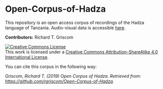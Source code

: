 # Open-Corpus-of-Hadza
This repository is an open access corpus of recordings of the Hadza language of Tanzania. Audio-visual data is accessible <a rel="license" href="https://www.dropbox.com/sh/v3ychlm7wkmi08f/AAAGHZ1Po09gy16-GfHAfPgqa?dl=0">here</a>.

**Contributors:** Richard T. Griscom

<a rel="license" href="http://creativecommons.org/licenses/by-sa/4.0/"><img alt="Creative Commons License" style="border-width:0" src="https://i.creativecommons.org/l/by-sa/4.0/88x31.png" /></a><br />This work is licensed under a <a rel="license" href="http://creativecommons.org/licenses/by-sa/4.0/">Creative Commons Attribution-ShareAlike 4.0 International License</a>.


You can cite this corpus in the following way:

*Griscom, Richard T. (2019) Open Corpus of Hadza. Retrieved from: https://github.com/rgriscom/Open-Corpus-of-Hadza.*
